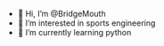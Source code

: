 - 👋 Hi, I’m @BridgeMouth
- 👀 I’m interested in sports engineering
- 🌱 I’m currently learning python

<!---
BridgeMouth/BridgeMouth is a ✨ special ✨ repository because its `README.md` (this file) appears on your GitHub profile.
You can click the Preview link to take a look at your changes.
--->
